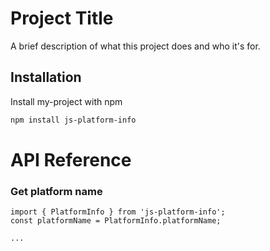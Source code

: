 # Project Title

A brief description of what this project does and who it's for.

## Installation 

Install my-project with npm

```bash 
npm install js-platform-info
```

# API Reference

### Get platform name

```
import { PlatformInfo } from 'js-platform-info';
const platformName = PlatformInfo.platformName;

...
```